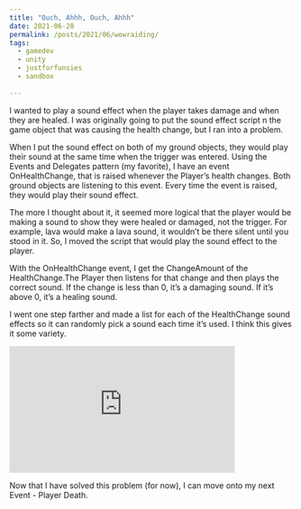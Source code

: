 ```yaml
---
title: "Ouch, Ahhh, Ouch, Ahhh"
date: 2021-06-28
permalink: /posts/2021/06/wowraiding/
tags:
  - gamedev
  - unity
  - justforfunsies
  - sandbox
  
---
```


I wanted to play a sound effect when the player takes damage and when they are healed. I was originally going to put the sound effect script n the game object that was causing the health change, but I ran into a problem. 

When I put the sound effect on both of my ground objects, they would play their sound at the same time when the trigger was entered. Using the Events and Delegates pattern (my favorite), I have an event OnHealthChange, that is raised whenever the Player’s health changes. Both ground objects are listening to this event. Every time the event is raised, they would play their sound effect. 

The more I thought about it, it seemed more logical that the player would be making a sound to show they were healed or damaged, not the trigger. For example, lava would make a lava sound, it wouldn’t be there silent until you stood in it. So, I moved the script that would play the sound effect to the player. 

With the OnHealthChange event, I get the ChangeAmount of the HealthChange.The Player then listens for that change and then plays the correct sound. If the change is less than 0, it’s a damaging sound. If it’s above 0, it’s a healing sound.

I went one step farther and made a list for each of the HealthChange sound effects so it can randomly pick a sound each time it’s used. I think this gives it some variety. 

<iframe width="400" height="225" src="https://www.youtube.com/embed/_xn0oVZGTUM" title="YouTube video player" frameborder="0" allow="accelerometer; autoplay; clipboard-write; encrypted-media; gyroscope; picture-in-picture" allowfullscreen></iframe>

Now that I have solved this problem (for now), I can move onto my next Event - Player Death. 






